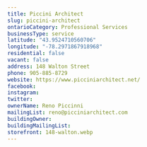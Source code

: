 ```yaml
---
title: Piccini Architect
slug: piccini-architect
ontarioCategory: Professional Services
businessType: service
latitude: "43.9524710560706"
longitude: "-78.2971867918968"
residential: false
vacant: false
address: 148 Walton Street
phone: 905-885-8729
website: https://www.picciniarchitect.net/
facebook:
instagram:
twitter:
ownerName: Reno Piccinni
mailingList: reno@picciniarchitect.com
buildingOwner:
buildingMailingList:
storefront: 148-walton.webp
---
```


